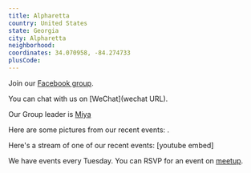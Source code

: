 ```yaml
---
title: Alpharetta
country: United States
state: Georgia
city: Alpharetta
neighborhood: 
coordinates: 34.070958, -84.274733
plusCode:
---
```

Join our [Facebook group](https://www.facebook.com/groups/free.code.camp.alpharetta).

You can chat with us on [WeChat](wechat URL).

Our Group leader is [Miya](freecodecamp.org/miya)

Here are some pictures from our recent events:
![]().

Here's a stream of one of our recent events:
[youtube embed]

We have events every Tuesday. You can RSVP for an event on [meetup](meetupurl).
